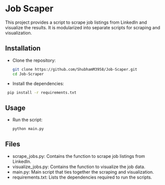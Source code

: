 # Job Scaper
 This project provides a script to scrape job listings from LinkedIn and visualize the results. It is modularized into separate scripts for scraping and visualization.

## Installation
* Clone the repository:
  ```bash
  git clone https://github.com/ShubhamM3958/Job-Scaper.git
  cd Job-Scraper


* Install the dependencies:
 ```bash
  pip install -r requirements.txt
```

## Usage
* Run the script:
  ```bash
  python main.py


## Files
* scrape_jobs.py: Contains the function to scrape job listings from LinkedIn.
* visualize_jobs.py: Contains the function to visualize the job data.
* main.py: Main script that ties together the scraping and visualization.
* requirements.txt: Lists the dependencies required to run the scripts.

